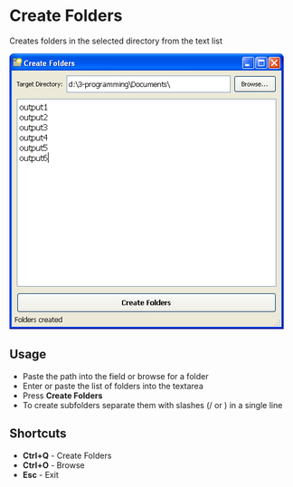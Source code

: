 # Create Folders

Creates folders in the selected directory from the text list

![img](source/img/img1.png)

## Usage

- Paste the path into the field or browse for a folder
- Enter or paste the list of folders into the textarea
- Press **Create Folders**
- To create subfolders separate them with slashes (/ or \) in a single line


## Shortcuts

- **Ctrl+Q** - Create Folders
- **Ctrl+O** - Browse
- **Esc** - Exit
